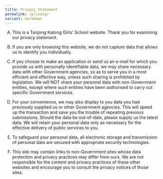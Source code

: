 ```yaml
---
title: Privacy Statement
permalink: /privacy/
variant: markdown
---
```

<ol type="A">
	<li>
		<p>This is a Tanjong Katong Girls' School website. Thank you for examining our privacy statement.</p>
	</li>
	<li>
		<p>If you are only browsing this website, we do not capture data that allows us to identify you individually. </p>
	</li>
	<li>
		<p>If you choose to make an application or send us an e-mail for which you provide us with personally identifiable data, we may share necessary data with other Government agencies, so as to serve you in a most efficient and effective way, unless such sharing is prohibited by legislation. We will NOT share your personal data with non-Government entities, except where such entities have been authorised to carry out specific Government services.</p>
	</li>
	<li>
		<p>For your convenience, we may also display to you data you had previously supplied us or other Government agencies. This will speed up the transaction and save you the trouble of repeating previous submissions. Should the data be out-of-date, please supply us the latest data. We will retain your personal data only as necessary for the effective delivery of public services to you.</p>
	</li>
	<li>
		<p>To safeguard your personal data, all electronic storage and transmission of personal data are secured with appropriate security technologies.</p>
	</li>
	<li>
		<p>This site may contain links to non-Government sites whose data protection and privacy practices may differ from ours. We are not responsible for the content and privacy practices of these other websites and encourage you to consult the privacy notices of those sites.</p>
	</li>
	</ol>